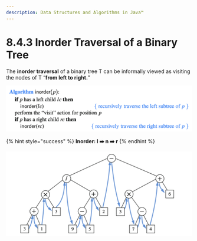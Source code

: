 ```yaml
---
description: Data Structures and Algorithms in Java™
---
```


# 8.4.3 Inorder Traversal of a Binary Tree

The **inorder traversal** of a binary tree T can be informally viewed as visiting the nodes of T “**from left to right.**”

![](../.gitbook/assets/jie-ping-20210713-xia-wu-4.22.39.png)

{% hint style="success" %}
**Inorder: l ➡️ n ➡️ r**
{% endhint %}

![](../.gitbook/assets/jie-ping-20210713-xia-wu-4.23.14.png)

